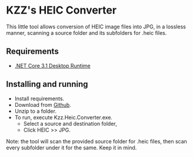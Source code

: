 ﻿# KZZ's HEIC Converter

This little tool allows conversion of HEIC image files into JPG, in a lossless manner, scanning a source folder and its subfolders for .heic files.

## Requirements

- [.NET Core 3.1 Desktop Runtime](https://download.visualstudio.microsoft.com/download/pr/6a3a8a8b-4aaa-4d3f-bce6-b512f2ef5a2c/e6963fbe57cdd8258a9f0997cc3a6669/windowsdesktop-runtime-3.1.9-win-x64.exe)

## Installing and running

- Install requirements.
- Download from [Github](https://github.com/kazeed/HEIC_Converter/releases/download/0.1.0/Kzz.Heic.Converter.zip).
- Unzip to a folder.
- To run, execute Kzz.Heic.Converter.exe.
  - Select a source and destination folder,
  - Click HEIC >> JPG.

Note: the tool will scan the provided source folder for .heic files, then scan every subfolder under it for the same. Keep it in mind.
